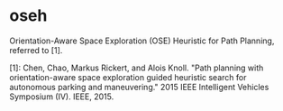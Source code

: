 # oseh
Orientation-Aware Space Exploration (OSE) Heuristic for Path Planning, referred to [1].

[1]: Chen, Chao, Markus Rickert, and Alois Knoll. "Path planning with orientation-aware space exploration guided heuristic search for autonomous parking and maneuvering." 2015 IEEE Intelligent Vehicles Symposium (IV). IEEE, 2015.
